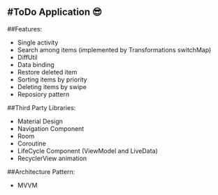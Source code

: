 #ToDo Application :sunglasses:
---

##Features:
- Single activity
- Search among items (implemented by Transformations switchMap)
- DiffUtil
- Data binding
- Restore deleted item
- Sorting items by priority
- Deleting items by swipe
- Reposiory pattern

##Third Party Libraries:
- Material Design
- Navigation Component
- Room
- Coroutine
- LifeCycle Component (ViewModel and LiveData)
- RecyclerView animation
  
##Architecture Pattern:
- MVVM
